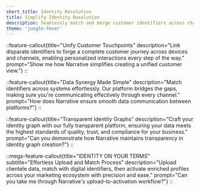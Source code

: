 ```yaml
---
short_title: Identity Resolution
title: Simplify Identity Resolution
description: Seamlessly match and merge customer identifiers across channels to unify profiles, ensuring consistent, personalized experiences wherever they engage.
theme: 'jungle-fever'
---
```


::feature-callout{title="Unify Customer Touchpoints" description="Link disparate identifiers to forge a complete customer journey across devices and channels, enabling personalized interactions every step of the way." prompt="Show me how Narrative simplifies creating a unified customer view."}
::

::feature-callout{title="Data Synergy Made Simple" description="Match identifiers across systems effortlessly. Our platform bridges the gaps, making sure you're communicating effectively through every channel." prompt="How does Narrative ensure smooth data communication between platforms?"}
::

::feature-callout{title="Transparent Identity Graphs" description="Craft your identity graph with our fully transparent platform, ensuring your data meets the highest standards of quality, trust, and compliance for your business." prompt="Can you demonstrate how Narrative maintains transparency in identity graph creation?"}
::

::mega-feature-callout{title="IDENTITY ON YOUR TERMS" subtitle="Effortless Upload and Match Process" description="Upload clientele data, match with digital identifiers, then activate enriched profiles across your marketing ecosystem with precision and ease." prompt="Can you take me through Narrative's upload-to-activation workflow?"}
::
